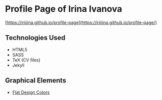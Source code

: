 # Profile Page of Irina Ivanova
[https://iriiiina.github.io/profile-page](https://iriiiina.github.io/profile-page/)

## Technologies Used
* HTML5
* SASS
* TeX (CV files)
* Jekyll

## Graphical Elements
* [Flat Design Colors](http://www.flatdesigncolors.com)